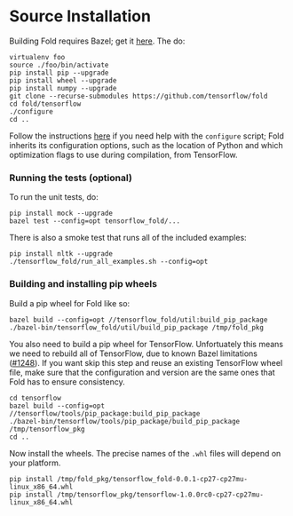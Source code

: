 # Source Installation

Building Fold requires Bazel; get
it [here](https://bazel.build/versions/master/docs/install.html). The do:

```
virtualenv foo
source ./foo/bin/activate
pip install pip --upgrade
pip install wheel --upgrade
pip install numpy --upgrade
git clone --recurse-submodules https://github.com/tensorflow/fold
cd fold/tensorflow
./configure
cd ..
```

Follow the
instructions
[here](https://www.tensorflow.org/get_started/os_setup#configure_the_installation) if
you need help with the `configure` script; Fold inherits its configuration
options, such as the location of Python and which optimization flags to use
during compilation, from TensorFlow.

### Running the tests (optional)

To run the unit tests, do:

```
pip install mock --upgrade
bazel test --config=opt tensorflow_fold/...
```

There is also a smoke test that runs all of the included examples:

```
pip install nltk --upgrade
./tensorflow_fold/run_all_examples.sh --config=opt
```

### Building and installing pip wheels

Build a pip wheel for Fold like so:

```
bazel build --config=opt //tensorflow_fold/util:build_pip_package
./bazel-bin/tensorflow_fold/util/build_pip_package /tmp/fold_pkg
```

You also need to build a pip wheel for TensorFlow. Unfortuately this means we
need to rebuild all of TensorFlow, due to known Bazel limitations
([#1248](https://github.com/bazelbuild/bazel/issues/1248)). If you want skip
this step and reuse an existing TensorFlow wheel file, make sure that the
configuration and version are the same ones that Fold has to ensure consistency.

```
cd tensorflow
bazel build --config=opt //tensorflow/tools/pip_package:build_pip_package
./bazel-bin/tensorflow/tools/pip_package/build_pip_package /tmp/tensorflow_pkg
cd ..
```

Now install the wheels. The precise names of the `.whl` files will
depend on your platform.

```
pip install /tmp/fold_pkg/tensorflow_fold-0.0.1-cp27-cp27mu-linux_x86_64.whl
pip install /tmp/tensorflow_pkg/tensorflow-1.0.0rc0-cp27-cp27mu-linux_x86_64.whl
```
